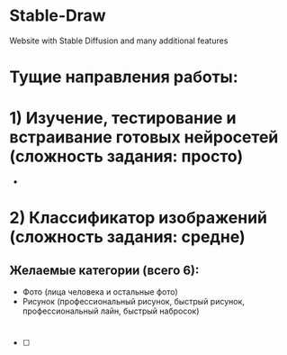 # Stable-Draw
Website with Stable Diffusion and many additional features
# Тущие направления работы:
# 1) Изучение, тестирование и встраивание готовых нейросетей (сложность задания: просто)
* 
# 2) Классификатор изображений (сложность задания: средне)
## Желаемые категории (всего 6):
* Фото (лица человека и остальные фото)
* Рисунок (профессиональный рисунок, быстрый рисунок, профессиональный лайн, быстрый набросок)
# 
- [ ] 
